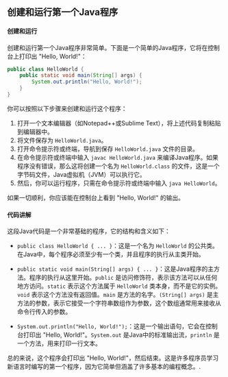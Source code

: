 ## 创建和运行第一个Java程序

#### 创建和运行

创建和运行第一个Java程序非常简单。下面是一个简单的Java程序，它将在控制台上打印出 "Hello, World!"：

```java
public class HelloWorld {
    public static void main(String[] args) {
        System.out.println("Hello, World!");
    }
}
```

你可以按照以下步骤来创建和运行这个程序：

1. 打开一个文本编辑器（如Notepad++或Sublime Text），将上述代码复制粘贴到编辑器中。
2. 将文件保存为 `HelloWorld.java`。
3. 打开命令提示符或终端，导航到保存 `HelloWorld.java` 文件的目录。
4. 在命令提示符或终端中输入 `javac HelloWorld.java` 来编译Java程序。如果程序没有错误，那么这将创建一个名为 `HelloWorld.class` 的文件，这是一个字节码文件，Java虚拟机（JVM）可以执行它。
5. 然后，你可以运行程序，只需在命令提示符或终端中输入 `java HelloWorld`。

如果一切顺利，你应该能在控制台上看到 "Hello, World!" 的输出。

#### 代码讲解 

这段Java代码是一个非常基础的程序，它的结构和含义如下：

- `public class HelloWorld { ... }`：这是一个名为 `HelloWorld` 的公共类。在Java中，每个程序必须至少有一个类，并且程序的执行从主类开始。

- `public static void main(String[] args) { ... }`：这是Java程序的主方法。程序的执行从这里开始。`public` 是访问修饰符，表示该方法可以从任何地方访问。`static` 表示这个方法属于 `HelloWorld` 类本身，而不是它的实例。`void` 表示这个方法没有返回值。`main` 是方法的名字。`(String[] args)` 是主方法的参数，表示它接受一个字符串数组作为参数，这个数组通常用来接收从命令行传入的参数。

- `System.out.println("Hello, World!");`：这是一个输出语句，它会在控制台打印出 "Hello, World!"。`System.out` 是Java中的标准输出流，`println` 是一个方法，用来打印一行文本。

总的来说，这个程序会打印出 "Hello, World!"，然后结束。这是许多程序员学习新语言时编写的第一个程序，因为它简单但涵盖了许多基本的编程概念。.